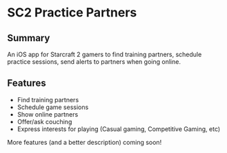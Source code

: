 SC2 Practice Partners
====

Summary
-------------

An iOS app for Starcraft 2 gamers to find training partners, schedule practice sessions, send alerts to partners when going online.

Features
------------


 * Find training partners
 * Schedule game sessions
 * Show online partners
 * Offer/ask couching
 * Express interests for playing (Casual gaming, Competitive Gaming, etc)

More features (and a better description) coming soon!

